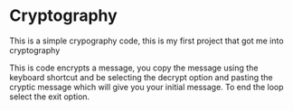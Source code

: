 # Cryptography
This is a simple crypography code, this is my first project that got me into cryptography

 This is code encrypts a message, you copy the message using the keyboard shortcut and be selecting the decrypt option and pasting the cryptic message which will give you your initial message. To end the loop select the exit option.
